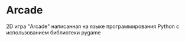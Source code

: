 # Arcade
2D игра "Arcade" написанная на языке программирования Python c использованием библиотеки pygame
